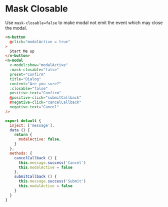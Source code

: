 # Mask Closable
Use `mask-closable=false` to make modal not emit the event which may close the modal.
```html
<n-button
  @click="modalActive = true"
>
  Start Me up
</n-button>
<n-modal
  v-model:show="modalActive" 
  :mask-closable="false"
  preset="confirm" 
  title="Dialog"
  content="Are you sure?" 
  :closable="false"
  positive-text="Confirm"
  @positive-click="submitCallback"
  @negative-click="cancelCallback"
  negative-text="Cancel"
/>
```
```js
export default {
  inject: ['message'],
  data () {
    return {
      modalActive: false,
    }
  },
  methods: {
    cancelCallback () {
      this.message.success('Cancel')
      this.modalActive = false
    },
    submitCallback () {
      this.message.success('Submit')
      this.modalActive = false
    }
  }
}
```